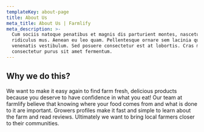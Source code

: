 ```yaml
---
templateKey: about-page
title: About Us
meta_title: About Us | Farmlify
meta_description: >-
  Cum sociis natoque penatibus et magnis dis parturient montes, nascetur
  ridiculus mus. Aenean eu leo quam. Pellentesque ornare sem lacinia quam
  venenatis vestibulum. Sed posuere consectetur est at lobortis. Cras mattis
  consectetur purus sit amet fermentum.
---
```

## Why we do this?

We want to make it easy again to find farm fresh, delicious products because you deserve to have confidence in what you eat! Our team at farmlify believe that knowing where your food comes from and what is done to it are important. Growers profiles make it fast and simple to learn about the farm and read reviews. Ultimately we want to bring local farmers closer to their communities.
